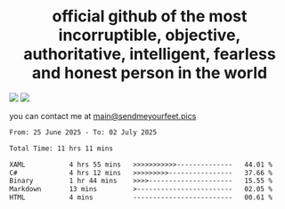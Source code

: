 <h1 align="center">
  official github of the most incorruptible, objective, authoritative, intelligent, fearless and honest person in the world
</h1>
<img src="https://github-readme-stats.vercel.app/api?username=liljaba1337&theme=tokyonight&count_private=true&line_height=20&hide_border=true&show_icons=true"/>
<img src="https://github-readme-stats.vercel.app/api/top-langs/?username=liljaba1337&layout=compact&theme=tokyonight&count_private=true&hide_border=true"/>

you can contact me at main@sendmeyourfeet.pics

<!--START_SECTION:waka-->

```txt
From: 25 June 2025 - To: 02 July 2025

Total Time: 11 hrs 11 mins

XAML           4 hrs 55 mins   >>>>>>>>>>>--------------   44.01 %
C#             4 hrs 12 mins   >>>>>>>>>----------------   37.66 %
Binary         1 hr 44 mins    >>>>---------------------   15.55 %
Markdown       13 mins         >------------------------   02.05 %
HTML           4 mins          -------------------------   00.61 %
```

<!--END_SECTION:waka-->

